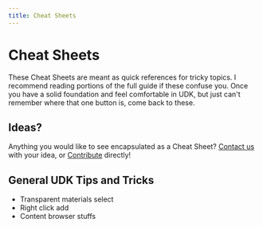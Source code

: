 ```yaml
---
title: Cheat Sheets
---
```

# Cheat Sheets

These Cheat Sheets are meant as quick references for tricky topics. I recommend reading portions of the full guide if these confuse you. Once you have a solid foundation and feel comfortable in UDK, but just can't remember where that one button is, come back to these.

## Ideas?

Anything you would like to see encapsulated as a Cheat Sheet? [Contact us](../more/contact) with your idea, or [Contribute](.../more/contribute) directly!

## General UDK Tips and Tricks <Badge text="not finished" type="warning"/>

* Transparent materials select
* Right click add
* Content browser stuffs